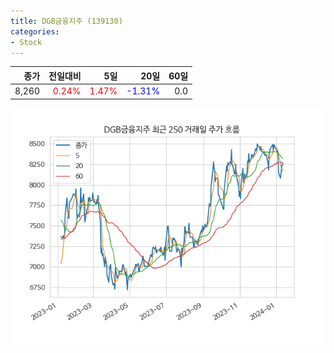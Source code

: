 ```yaml
---
title: DGB금융지주 (139130)
categories:
- Stock
---
```


|종가|전일대비|5일|20일|60일|
|---:|-------:|--:|---:|---:|
|8,260|<span style="color: red">0.24%</span>|<span style="color: red">1.47%</span>|<span style="color: blue">-1.31%</span>|0.0|


<!-- more -->

![139130](/assets/images/stock/139130.png)